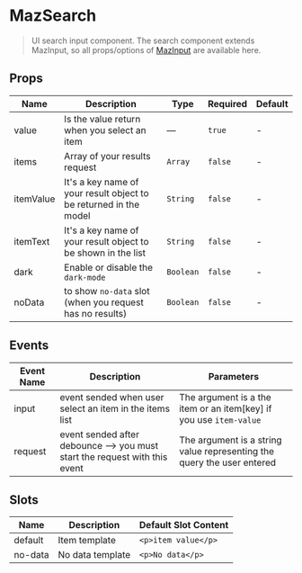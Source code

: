 # MazSearch

> UI search input component. The search component extends MazInput, so all props/options of [MazInput](/#/documentation/input) are available here.

## Props

<!-- @vuese:MazSearch:props:start -->

| Name      | Description                                                       | Type      | Required | Default |
| --------- | ----------------------------------------------------------------- | --------- | -------- | ------- |
| value     | Is the value return when you select an item                       | —         | `true`   | -       |
| items     | Array of your results request                                     | `Array`   | `false`  | -       |
| itemValue | It's a key name of your result object to be returned in the model | `String`  | `false`  | -       |
| itemText  | It's a key name of your result object to be shown in the list     | `String`  | `false`  | -       |
| dark      | Enable or disable the `dark-mode`                                 | `Boolean` | `false`  | -       |
| noData    | to show `no-data` slot (when you request has no results)          | `Boolean` | `false`  | -       |

<!-- @vuese:MazSearch:props:end -->

## Events

<!-- @vuese:MazSearch:events:start -->

| Event Name | Description                                                                | Parameters                                                             |
| ---------- | -------------------------------------------------------------------------- | ---------------------------------------------------------------------- |
| input      | event sended when user select an item in the items list                    | The argument is a the item or an item[key] if you use `item-value`     |
| request    | event sended after debounce --> you must start the request with this event | The argument is a string value representing the query the user entered |

<!-- @vuese:MazSearch:events:end -->

## Slots

<!-- @vuese:MazSearch:slots:start -->

| Name    | Description      | Default Slot Content |
| ------- | ---------------- | -------------------- |
| default | Item template    | `<p>item value</p>`  |
| no-data | No data template | `<p>No data</p>`     |

<!-- @vuese:MazSearch:slots:end -->
